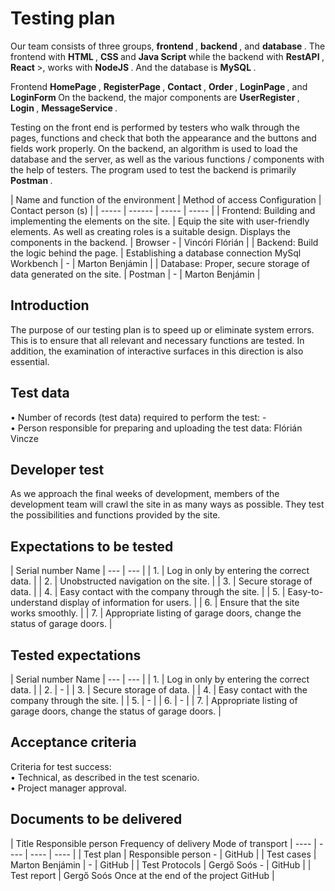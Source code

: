 # Testing plan
Our team consists of three groups, <strong> frontend </strong>, <strong> backend </strong>, and <strong> database </strong>. The frontend with <strong> HTML </strong>, <strong> CSS </strong> and <strong> Java Script </strong> while the backend with <strong> RestAPI </strong>, <strong> React </strong> >, works with <strong> NodeJS </strong>. And the database is <strong> MySQL </strong>.

Frontend <strong> HomePage </strong>, <strong> RegisterPage </strong>, <strong> Contact </strong>, <strong> Order </strong>, <strong> LoginPage </strong>, and <strong> LoginForm </strong> On the backend, the major components are <strong> UserRegister </strong>, <strong> Login </strong>, <strong> MessageService </strong>.

Testing on the front end is performed by testers who walk through the pages, functions and check that both the appearance and the buttons and fields work properly. On the backend, an algorithm is used to load the database and the server, as well as the various functions / components with the help of testers. The program used to test the backend is primarily <strong> Postman </strong>. </br>

| Name and function of the environment  | Method of access Configuration |  Contact person (s)  |
| ----- | ------ | ----- | ----- |
| Frontend: Building and implementing the elements on the site. | Equip the site with user-friendly elements. As well as creating roles is a suitable design. Displays the components in the backend. | Browser - | Vincóri Flórián |
| Backend: Build the logic behind the page. | Establishing a database connection MySql Workbench | - | Marton Benjámin |
| Database: Proper, secure storage of data generated on the site. | Postman | - | Marton Benjámin |

## Introduction
The purpose of our testing plan is to speed up or eliminate system errors. This is to ensure that all relevant and necessary functions are tested. In addition, the examination of interactive surfaces in this direction is also essential.


## Test data
• Number of records (test data) required to perform the test: - </br>
• Person responsible for preparing and uploading the test data: Flórián Vincze


## Developer test
As we approach the final weeks of development, members of the development team will crawl the site in as many ways as possible. They test the possibilities and functions provided by the site.


## Expectations to be tested

| Serial number Name
| --- | --- |
| 1. | Log in only by entering the correct data. |
| 2. | Unobstructed navigation on the site. |
| 3. | Secure storage of data. |
| 4. | Easy contact with the company through the site. |
| 5. | Easy-to-understand display of information for users. |
| 6. | Ensure that the site works smoothly. |
| 7. | Appropriate listing of garage doors, change the status of garage doors. |


## Tested expectations
| Serial number Name
| --- | --- |
| 1. | Log in only by entering the correct data. |
| 2. | - |
| 3. | Secure storage of data. |
| 4. | Easy contact with the company through the site. |
| 5. | - |
| 6. | - |
| 7. | Appropriate listing of garage doors, change the status of garage doors. |


## Acceptance criteria
Criteria for test success: </br>
• Technical, as described in the test scenario. </br>
• Project manager approval.


## Documents to be delivered

| Title Responsible person Frequency of delivery Mode of transport
| ---- | ---- | ---- | ---- |
| Test plan | Responsible person - | GitHub |
| Test cases  | Marton Benjámin | - | GitHub |
| Test Protocols | Gergő Soós - | GitHub |
| Test report | Gergő Soós Once at the end of the project GitHub |
